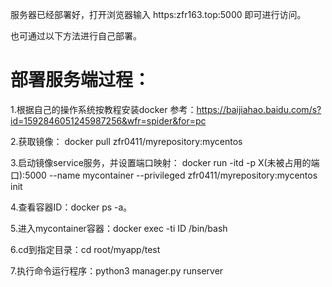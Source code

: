 

服务器已经部署好，打开浏览器输入 https:zfr163.top:5000 即可进行访问。

也可通过以下方法进行自己部署。

# 部署服务端过程：

1.根据自己的操作系统按教程安装docker 参考：https://baijiahao.baidu.com/s?id=1592846051245987256&wfr=spider&for=pc

2.获取镜像：
docker pull zfr0411/myrepository:mycentos

3.启动镜像service服务，并设置端口映射：
docker run -itd -p X(未被占用的端口):5000 --name mycontainer --privileged zfr0411/myrepository:mycentos init         

4.查看容器ID：docker ps -a。

5.进入mycontainer容器：docker exec -ti ID /bin/bash

6.cd到指定目录：cd root/myapp/test

7.执行命令运行程序：python3 manager.py runserver
